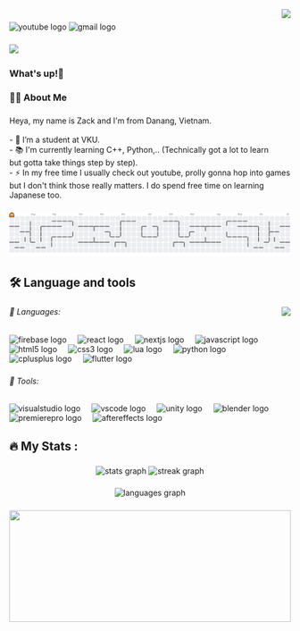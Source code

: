<img align="right" height="250" src="https://media4.giphy.com/media/v1.Y2lkPTc5MGI3NjExcms1YXQ4cmtrNTVpeXZpOTNyODg3c2hwNWNpdG03ZWRpZWYxNmxzeSZlcD12MV9pbnRlcm5hbF9naWZfYnlfaWQmY3Q9Zw/mCRJDo24UvJMA/giphy.gif"  />

###

<div align="left">
  <img src="https://img.shields.io/static/v1?message=Youtube&logo=youtube&label=&color=FF0000&logoColor=white&labelColor=&style=for-the-badge" height="25" alt="youtube logo"  />
  <img src="https://img.shields.io/static/v1?message=Gmail&logo=gmail&label=&color=D14836&logoColor=white&labelColor=&style=for-the-badge" height="25" alt="gmail logo"  />
</div>

###

<div align="left">
  <img src="https://visitor-badge.laobi.icu/badge?page_id=zacknguyn.zacknguyn&right_color=red"  />
</div>

###

<h3 align="left">What's up!👋</h3>

###

<h3 align="left">👩‍💻  About Me</h3>

###

<p align="left">Heya, my name is Zack and I'm from Danang, Vietnam.<br><br>- 🔭 I’m a student at VKU.<br>- 📚 I'm currently learning C++, Python,.. (Technically got a lot to learn but gotta take things step by step).<br>- ⚡ In my free time I usually check out youtube, prolly gonna hop into  games but I don't think those really matters. I do spend free time on learning Japanese too.</p>

###

<picture>
  <source media="(prefers-color-scheme: dark)" srcset="https://raw.githubusercontent.com/zacknguyn/zacknguyn/output/pacman-contribution-graph-dark.svg">
  <source media="(prefers-color-scheme: light)" srcset="https://raw.githubusercontent.com/zacknguyn/zacknguyn/output/pacman-contribution-graph.svg">
  <img alt="pacman contribution graph" src="https://raw.githubusercontent.com/zacknguyn/zacknguyn/output/pacman-contribution-graph.svg">
</picture>

###

<h2 align="left">🛠 Language and tools</h2>

###

<img align="right" height="240" src="https://media0.giphy.com/media/v1.Y2lkPTc5MGI3NjExbGNhOTJobWs4c3hkenA5OHFiMmtmbTJxdmExZThrYzB1Z2I0aGN2cCZlcD12MV9pbnRlcm5hbF9naWZfYnlfaWQmY3Q9Zw/TfyTBB8BR9G9hg5uJz/giphy.gif"  />

###

<h6 align="left">🔴 Languages:</h6>

###

<div align="left">
  <img src="https://cdn.jsdelivr.net/gh/devicons/devicon/icons/firebase/firebase-plain-wordmark.svg" height="40" alt="firebase logo"  />
  <img width="12" />
  <img src="https://cdn.jsdelivr.net/gh/devicons/devicon/icons/react/react-original.svg" height="40" alt="react logo"  />
  <img width="12" />
  <img src="https://cdn.jsdelivr.net/gh/devicons/devicon/icons/nextjs/nextjs-original.svg" height="40" alt="nextjs logo"  />
  <img width="12" />
  <img src="https://cdn.jsdelivr.net/gh/devicons/devicon/icons/javascript/javascript-original.svg" height="40" alt="javascript logo"  />
  <img width="12" />
  <img src="https://cdn.jsdelivr.net/gh/devicons/devicon/icons/html5/html5-plain.svg" height="40" alt="html5 logo"  />
  <img width="12" />
  <img src="https://cdn.jsdelivr.net/gh/devicons/devicon/icons/css3/css3-plain.svg" height="40" alt="css3 logo"  />
  <img width="12" />
  <img src="https://cdn.jsdelivr.net/gh/devicons/devicon/icons/lua/lua-original.svg" height="40" alt="lua logo"  />
  <img width="12" />
  <img src="https://cdn.jsdelivr.net/gh/devicons/devicon/icons/python/python-original.svg" height="40" alt="python logo"  />
  <img width="12" />
  <img src="https://cdn.jsdelivr.net/gh/devicons/devicon/icons/cplusplus/cplusplus-plain.svg" height="40" alt="cplusplus logo"  />
  <img width="12" />
  <img src="https://cdn.jsdelivr.net/gh/devicons/devicon/icons/flutter/flutter-original.svg" height="40" alt="flutter logo"  />
</div>

###

<h6 align="left">🔴 Tools:</h6>

###

<div align="left">
  <img src="https://cdn.jsdelivr.net/gh/devicons/devicon/icons/visualstudio/visualstudio-plain.svg" height="40" alt="visualstudio logo"  />
  <img width="12" />
  <img src="https://cdn.jsdelivr.net/gh/devicons/devicon/icons/vscode/vscode-original.svg" height="40" alt="vscode logo"  />
  <img width="12" />
  <img src="https://cdn.jsdelivr.net/gh/devicons/devicon/icons/unity/unity-original.svg" height="40" alt="unity logo"  />
  <img width="12" />
  <img src="https://cdn.jsdelivr.net/gh/devicons/devicon/icons/blender/blender-original.svg" height="40" alt="blender logo"  />
  <img width="12" />
  <img src="https://cdn.jsdelivr.net/gh/devicons/devicon/icons/premierepro/premierepro-original.svg" height="40" alt="premierepro logo"  />
  <img width="12" />
  <img src="https://cdn.jsdelivr.net/gh/devicons/devicon/icons/aftereffects/aftereffects-original.svg" height="40" alt="aftereffects logo"  />
</div>

###

<h2 align="left">🔥   My Stats :</h2>

###

<div align="center">
  <img src="https://github-readme-stats.vercel.app/api?username=zacknguyn&hide_title=false&hide_rank=false&show_icons=true&include_all_commits=true&count_private=true&disable_animations=false&theme=solarized-light&locale=en&hide_border=true&order=1" height="200" alt="stats graph"  />
  <img src="https://streak-stats.demolab.com?user=zacknguyn&locale=en&mode=weekly&theme=solarized-light&hide_border=true&border_radius=3&order=3" height="200" alt="streak graph"  />
</div>

###

<div align="center">
  <img src="https://github-readme-stats.vercel.app/api/top-langs?username=zacknguyn&locale=en&hide_title=false&layout=compact&card_width=320&langs_count=5&theme=solarized-light&hide_border=false&order=2" height="178" alt="languages graph"  />
</div>

###

<div align="center">
  <img height="200" width="100%" src="https://media.giphy.com/media/v1.Y2lkPWVjZjA1ZTQ3azJqaGRvaGxyZG1xbXF3MXlhNzYwenR3dHh5eTMxNHN0NmVxY3F4cSZlcD12MV9naWZzX3NlYXJjaCZjdD1n/lKaeQAunM3hZaqsOpj/giphy.gif"  />
</div>

###
